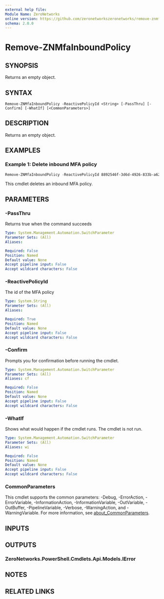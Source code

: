 ```yaml
---
external help file:
Module Name: ZeroNetworks
online version: https://github.com/zeronetworkszeronetworks/remove-znmfainboundpolicy
schema: 2.0.0
---
```


# Remove-ZNMfaInboundPolicy

## SYNOPSIS
Returns an empty object.

## SYNTAX

```
Remove-ZNMfaInboundPolicy -ReactivePolicyId <String> [-PassThru] [-Confirm] [-WhatIf] [<CommonParameters>]
```

## DESCRIPTION
Returns an empty object.

## EXAMPLES

### Example 1: Delete inbound MFA policy
```powershell
Remove-ZNMfaInboundPolicy -ReactivePolicyId 8892546f-3d6d-4926-833b-a62430feb2e6
```

This cmdlet deletes an inbound MFA policy.

## PARAMETERS

### -PassThru
Returns true when the command succeeds

```yaml
Type: System.Management.Automation.SwitchParameter
Parameter Sets: (All)
Aliases:

Required: False
Position: Named
Default value: None
Accept pipeline input: False
Accept wildcard characters: False
```

### -ReactivePolicyId
The id of the MFA policy

```yaml
Type: System.String
Parameter Sets: (All)
Aliases:

Required: True
Position: Named
Default value: None
Accept pipeline input: False
Accept wildcard characters: False
```

### -Confirm
Prompts you for confirmation before running the cmdlet.

```yaml
Type: System.Management.Automation.SwitchParameter
Parameter Sets: (All)
Aliases: cf

Required: False
Position: Named
Default value: None
Accept pipeline input: False
Accept wildcard characters: False
```

### -WhatIf
Shows what would happen if the cmdlet runs.
The cmdlet is not run.

```yaml
Type: System.Management.Automation.SwitchParameter
Parameter Sets: (All)
Aliases: wi

Required: False
Position: Named
Default value: None
Accept pipeline input: False
Accept wildcard characters: False
```

### CommonParameters
This cmdlet supports the common parameters: -Debug, -ErrorAction, -ErrorVariable, -InformationAction, -InformationVariable, -OutVariable, -OutBuffer, -PipelineVariable, -Verbose, -WarningAction, and -WarningVariable. For more information, see [about_CommonParameters](http://go.microsoft.com/fwlink/?LinkID=113216).

## INPUTS

## OUTPUTS

### ZeroNetworks.PowerShell.Cmdlets.Api.Models.IError

## NOTES

## RELATED LINKS

